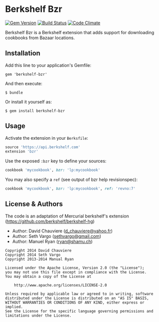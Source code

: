 Berkshelf Bzr
============
[![Gem Version](https://badge.fury.io/rb/berkshelf-bzr.png)](http://badge.fury.io/rb/berkshelf-bzr)
[![Build Status](https://travis-ci.org/Da-Wei/berkshelf-bzr.png?branch=master)](https://travis-ci.org/Da-Wei/berkshelf-bzr)
[![Code Climate](https://codeclimate.com/github/Da-Wei/berkshelf-bzr.png)](https://codeclimate.com/github/Da-Wei/berkshelf-bzr)

Berkshelf Bzr is a Berkshelf extension that adds support for downloading cookbooks from Bazaar locations.

Installation
------------
Add this line to your application's Gemfile:

    gem 'berkshelf-bzr'

And then execute:

    $ bundle

Or install it yourself as:

    $ gem install berkshelf-bzr

Usage
-----
Activate the extension in your `Berksfile`:

```ruby
source 'https://api.berkshelf.com'
extension 'bzr'
```

Use the exposed `:bzr` key to define your sources:

```ruby
cookbook 'mycookbook', bzr: 'lp:mycookbook'
```

You may also specify a `ref` (see output of bzr help revisionspec):

```ruby
cookbook 'mycookbook', bzr: 'lp:mycookbook', ref: 'revno:7'
```

License & Authors
-----------------
The code is an adaptation of Mercurial berkshelf's extension
(https://github.com/berkshelf/berkshelf-hg)

- Author: David Chauviere (d_chauviere@yahoo.fr)
- Author: Seth Vargo (sethvargo@gmail.com)
- Author: Manuel Ryan (ryan@shamu.ch)

```text
Copyright 2014 David Chauviere
Copyright 2014 Seth Vargo
Copyright 2013-2014 Manual Ryan

Licensed under the Apache License, Version 2.0 (the "License");
you may not use this file except in compliance with the License.
You may obtain a copy of the License at

    http://www.apache.org/licenses/LICENSE-2.0

Unless required by applicable law or agreed to in writing, software
distributed under the License is distributed on an "AS IS" BASIS,
WITHOUT WARRANTIES OR CONDITIONS OF ANY KIND, either express or implied.
See the License for the specific language governing permissions and
limitations under the License.
```
